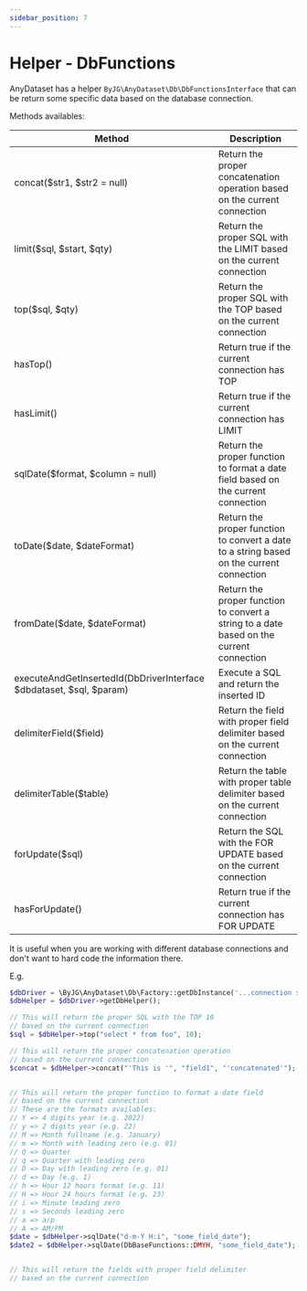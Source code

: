 ```yaml
---
sidebar_position: 7
---
```


# Helper - DbFunctions

AnyDataset has a helper `ByJG\AnyDataset\Db\DbFunctionsInterface` that can be return some specific data based on the database connection. 

Methods availables:

| Method                                                              | Description                                                                              |
|---------------------------------------------------------------------|------------------------------------------------------------------------------------------|
| concat($str1, $str2 = null)                                         | Return the proper concatenation operation based on the current connection                |
| limit($sql, $start, $qty)                                           | Return the proper SQL with the LIMIT based on the current connection                     |
| top($sql, $qty)                                                     | Return the proper SQL with the TOP based on the current connection                       |
| hasTop()                                                            | Return true if the current connection has TOP                                            |
| hasLimit()                                                          | Return true if the current connection has LIMIT                                          |
| sqlDate($format, $column = null)                                    | Return the proper function to format a date field based on the current connection        |
| toDate($date, $dateFormat)                                          | Return the proper function to convert a date to a string based on the current connection |
| fromDate($date, $dateFormat)                                        | Return the proper function to convert a string to a date based on the current connection |
| executeAndGetInsertedId(DbDriverInterface $dbdataset, $sql, $param) | Execute a SQL and return the inserted ID                                                 |
| delimiterField($field)                                              | Return the field with proper field delimiter based on the current connection             |
| delimiterTable($table)                                              | Return the table with proper table delimiter based on the current connection             |
| forUpdate($sql)                                                     | Return the SQL with the FOR UPDATE based on the current connection                       |
| hasForUpdate()                                                      | Return true if the current connection has FOR UPDATE                                     |


It is useful when you are working with different database connections and don't want to hard code the information there. 

E.g.

```php
$dbDriver = \ByJG\AnyDataset\Db\Factory::getDbInstance('...connection string...');
$dbHelper = $dbDriver->getDbHelper();

// This will return the proper SQL with the TOP 10
// based on the current connection
$sql = $dbHelper->top("select * from foo", 10);

// This will return the proper concatenation operation
// based on the current connection
$concat = $dbHelper->concat("'This is '", "field1", "'concatenated'");


// This will return the proper function to format a date field
// based on the current connection
// These are the formats availables:
// Y => 4 digits year (e.g. 2022)
// y => 2 digits year (e.g. 22)
// M => Month fullname (e.g. January)
// m => Month with leading zero (e.g. 01)
// Q => Quarter
// q => Quarter with leading zero
// D => Day with leading zero (e.g. 01)
// d => Day (e.g. 1)
// h => Hour 12 hours format (e.g. 11)
// H => Hour 24 hours format (e.g. 23)
// i => Minute leading zero
// s => Seconds leading zero
// a => a/p
// A => AM/PM
$date = $dbHelper->sqlDate("d-m-Y H:i", "some_field_date");
$date2 = $dbHelper->sqlDate(DbBaseFunctions::DMYH, "some_field_date"); // Same as above


// This will return the fields with proper field delimiter
// based on the current connection
```
